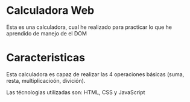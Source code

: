 # Calculadora Web

Esta es una calculadora, cual he realizado para practicar lo que he aprendido de manejo de el DOM

# Caracteristicas

Esta calculadora es capaz de realizar las 4 operaciones básicas (suma, resta, multiplicacioón, divición).

Las técnologias utilizadas son: HTML, CSS y JavaScript
